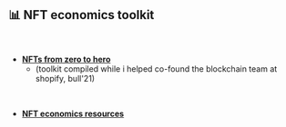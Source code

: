 ## 📊 NFT economics toolkit

<br>

* **[NFTs from zero to hero](zero_to_hero.md)**
  * (toolkit compiled while i helped co-found the blockchain team at shopify, bull'21)
 
<br>
    
* **[NFT economics resources](nft_economomics.md)**

